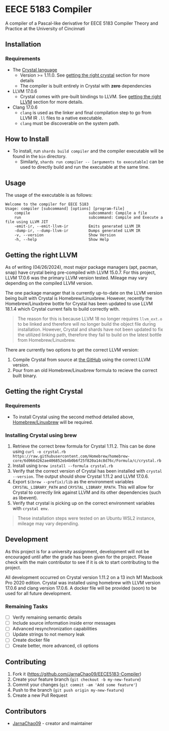 # EECE 5183 Compiler

A compiler of a Pascal-like derivative for EECE 5183 Compiler Theory and Practice at the University of Cincinnati

## Installation

### Requirements

- The [Crystal language](https://crystal-lang.org/)
    - Version >= 1.11.0. See [getting the right crystal](#getting-the-right-crystal) section for more details
    - The compiler is built entirely in Crystal with **zero** dependencies
- LLVM 17.0.6
    - Crystal comes with pre-built bindings to LLVM. See [getting the right LLVM](#getting-the-right-llvm) section for more details.
- Clang 17.0.6
    - `clang` is used as the linker and final compilation step to go from LLVM IR `.ll` files to a native executable.
    - `clang` must be discoverable on the system path.

## How to Install

- To install, run `shards build compiler` and the compiler executable will be found in the `bin` directory. 
    - Similarly, `shards run compiler -- [arguments to executable]` can be used to directly build and run the executable at the same time.

## Usage

The usage of the executable is as follows:

```
Welcome to the compiler for EECE 5183
Usage: compiler [subcommand] [options] [program-file]
    compile                          subcommand: Compile a file
    run                              subcommand: Compile and Execute a file using LLVM JIT
    -emit-ir, --emit-llvm-ir         Emits generated LLVM IR
    -dump-ir, --dump-llvm-ir         Dumps generated LLVM IR
    -v, --version                    Show Version
    -h, --help                       Show Help
```

## Getting the right LLVM

As of writing (04/26/2024), most major package managers (apt, pacman, snap) have crystal being pre-compiled with LLVM 15.0.7. For this project, LLVM 17.0.6 was the primary LLVM version tested. Mileage may vary depending on the compiled LLVM version. 

The one package manager that is currently up-to-date on the LLVM version being built with Crystal is Homebrew/Linuxbrew. However, recently the Homebrew/Linuxbrew bottle for Crystal has been updated to use LLVM 18.1.4 which Crystal current fails to build correctly with. 

> The reason for this is because LLVM 18 no longer requires `llvm_ext.o` to be linked and therefore will no longer build the object file during installation. However, Crystal and shards have not been updated to fix the utilized linking path, therefore they fail to build on the latest bottle from Homebrew/Linuxbrew.

There are currently two options to get the correct LLVM version:
1. Compile Crystal from source at [the GitHub](https://github.com/crystal-lang/crystal) using the correct LLVM version.
2. Pour from an old Homebrew/Linuxbrew formula to recieve the correct built binary.

## Getting the right Crystal

### Requirements
- To install Crystal using the second method detailed above, [Homebrew/Linuxbrew](https://brew.sh/) will be required.

### Installing Crystal using brew

1. Retrieve the correct brew formula for Crystal 1.11.2. This can be done using `curl -o crystal.rb https://raw.githubusercontent.com/Homebrew/homebrew-core/6d066d262ae406852eb4b0b6f25f820a14c8d76c/Formula/c/crystal.rb`
2. Install using `brew install --formula crystal.rb`
3. Verify that the correct version of Crystal has been installed with `crystal --version`. The output should show Crystal 1.11.2 and LLVM 17.0.6.
4. Export `$(brew --prefix)/lib` as the environment variables `CRYSTAL_LIBRARY_PATH` and `CRYSTAL_LIBRARY_RPATH`. This will allow for Crystal to correctly link against LLVM and its other dependencies (such as libevent).
5. Verify that crystal is picking up on the correct environment variables with `crystal env`.

> These installation steps were tested on an Ubuntu WSL2 instance, mileage may vary depending.

## Development

As this project is for a university assignment, development will not be encouraged until after the grade has been given for the project. Please check with the main contributor to see if it is ok to start contributing to the project.

All development occurred on Crystal version 1.11.2 on a 13 inch M1 Macbook Pro 2020 edition. Crystal was installed using homebrew with LLVM version 17.0.6 and clang version 17.0.6. A docker file will be provided (soon) to be used for all future development.

### Remaining Tasks

- [ ] Verify remaining semantic details
- [ ] Include source information inside error messages
- [ ] Advanced resynchronization capabilities
- [ ] Update strings to not memory leak
- [ ] Create docker file
- [ ] Create better, more advanced, cli options

## Contributing

1. Fork it (<https://github.com/JarnaChao09/EECE5183-Compiler>)
2. Create your feature branch (`git checkout -b my-new-feature`)
3. Commit your changes (`git commit -am 'Add some feature'`)
4. Push to the branch (`git push origin my-new-feature`)
5. Create a new Pull Request

## Contributors

- [JarnaChao09](https://github.com/JarnaChao09/) - creator and maintainer
